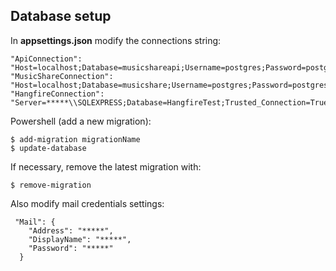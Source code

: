## Database setup

In **appsettings.json** modify the connections string:

```
"ApiConnection": "Host=localhost;Database=musicshareapi;Username=postgres;Password=postgres;",
"MusicShareConnection": "Host=localhost;Database=musicshare;Username=postgres;Password=postgres;",
"HangfireConnection": "Server=*****\\SQLEXPRESS;Database=HangfireTest;Trusted_Connection=True;MultipleActiveResultSets=true"
```

Powershell (add a new migration):

```
$ add-migration migrationName
$ update-database
```

If necessary, remove the latest migration with:

`$ remove-migration`

Also modify mail credentials settings:

```
 "Mail": {
    "Address": "*****",
    "DisplayName": "*****",
    "Password": "*****"
  }
```

